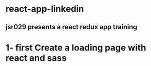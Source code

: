 # react-app-linkedin

## jsr029 presents a react redux app training

# 1- first Create a loading page with react and sass
